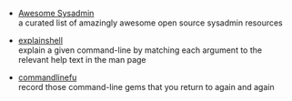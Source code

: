 
- [Awesome Sysadmin](https://github.com/kahun/awesome-sysadmin)<br>
a curated list of amazingly awesome open source sysadmin resources

- [explainshell](https://explainshell.com/)<br>
explain a given command-line by matching each argument to the relevant help text in the man page

- [commandlinefu](https://www.commandlinefu.com)<br>
record those command-line gems that you return to again and again


